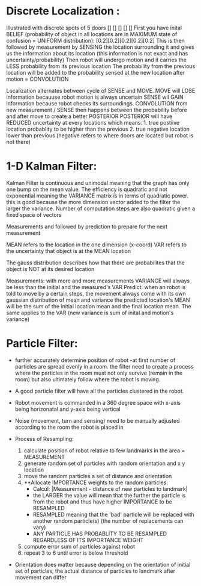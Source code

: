 # Discrete Localization :

Illustrated with discrete spots of 5 doors [] [] [] [] []
First you have inital BELIEF (probability of object in all locations are in MAXIMUM state of confusion = UNIFORM distribution): [0.2][0.2][0.2][0.2][0.2]
This is then followed by measurement by SENSING the location surrounding it and gives us the information about its location (this information is not exact and has uncertainty/probability)
Then robot will undergo motion and it carries the LESS probability from its previous location
The probability from the previous location will be added to the probability sensed at the new location after motion = CONVOLUTION

Localization alternates between cycle of SENSE and MOVE. 
MOVE will LOSE information becauuse robot motion is always uncertain
SENSE wll GAIN information because robot checks its surroundings.
CONVOLUTION from new measurement / SENSE then happens between the probability before and after move to create a better POSTERIOR
	POSTERIOR will have  REDUCED uncertainty at every locations which means: 
		1. true postiive location probablity to be higher than the previous
		2. true negative location lower than previous (negative refers to where doors are located but robot is not there)


# 1-D Kalman Filter:
Kalman Filter is continuous and unimodal meaning that the graph has only one bump on the mean value.
The efficiency is quadratic and not exponential meaning the VARIANCE matrix is in terms of quadratic power. 
	this is good because the more dimension vector added to the filter the larger the variance.
	Number of computation steps are also quadratic given a fixed space of vectors

Measurements and followed by prediction to prepare for the next measurement

MEAN refers to the location in the one dimension (x-coord) 
VAR refers to the uncertainty that object is at the MEAN location

The gauss distribution describes how that there are probabilites that the object is NOT at its desired location

Measurements: with more and more measurements VARIANCE will always be less than the initial and the measured's VAR
Predict: when an robot is told to move by a certain steps, the movement always come with its own gaussian distribution of mean and variance
	 the predicted location's MEAN will be the sum of the initial location mean and the final location mean. 
	 The same applies to the VAR (new variance is sum of inital and motion's variance) 


# Particle Filter: 

- further accurately determine position of robot
-at first number of particles are spread evenly in a room.
	the filter need to create a process where the particles in the room must not only survive (remain in the room) but also ultimately follow where the robot is moving.
- A good particle filter will have all the particles clustered in the robot.
- Robot movement is commanded in a 360 degree space with x-axis being horizonatal and y-axis being vertical
- Noise (movement, turn and sensing) need to be manually adjusted according to the room the robot is placed in
- Process of Resampling:
	1. calculate position of robot relative to few landmarks in the area = MEASUREMENT
	2. generate random set of particles with random orientation and x y location
	3. move the random particles a set of distance and orientation
	4. **Allocate IMPORTANCE weights to the random particles:
		- Calcul: |Measurement - distance of new particles to landmark|
		- the LARGER the value will mean that the further the particle is from the robot and thus have higher IMPORTANCE to be RESAMPLED
		- RESAMPLED meaning that the 'bad' particle will be replaced with another random particle(s) (the number of replacements can vary)
		- ANY PARTICLE HAS PROBABLITY TO BE RESAMPLED REGARDLESS OF ITS IMPORTANCE WEIGHT
	5. compute error sum of particles against robot
	6. repeat 3 to 6 until error is below threshold

- Orientation does matter because depending on the orientation  of initial set of particles, the actual distance of particles to landmark after movement can differ

